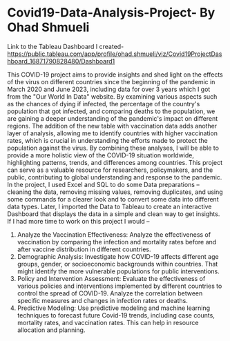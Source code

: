 # Covid19-Data-Analysis-Project- By Ohad Shmueli
Link to the Tableau Dashboard I created- https://public.tableau.com/app/profile/ohad.shmueli/viz/Covid19ProjectDashboard_16871790828480/Dashboard1

This COVID-19 project aims to provide insights and shed light on the effects of the virus on different countries since the beginning of the pandemic in March 2020 and June 2023, including data for over 3 years which I got from the "Our World In Data" website. 
By examining various aspects such as the chances of dying if infected, the percentage of the country's population that got infected, and comparing deaths to the population, we are gaining a deeper understanding of the pandemic's impact on different regions.
The addition of the new table with vaccination data adds another layer of analysis, allowing me to identify countries with higher vaccination rates, which is crucial in understanding the efforts made to protect the population against the virus.
By combining these analyses, I will be able to provide a more holistic view of the COVID-19 situation worldwide, highlighting patterns, trends, and differences among countries. This project can serve as a valuable resource for researchers, policymakers, and the public, contributing to global understanding and response to the pandemic.
In the project, I used Excel and SQL to do some Data preparations – cleaning the data, removing missing values, removing duplicates, and using some commands for a clearer look and to convert some data into different data types.
Later, I imported the Data to Tableau to create an interactive Dashboard that displays the data in a simple and clean way to get insights. 
If I had more time to work on this project I would – 
1. Analyze the Vaccination Effectiveness: Analyze the effectiveness of vaccination by comparing the infection and mortality rates before and after vaccine distribution in different countries. 
2. Demographic Analysis: Investigate how COVID-19 affects different age groups, gender, or socioeconomic backgrounds within countries. That might identify the more vulnerable populations for public interventions. 
3. Policy and Intervention Assessment: Evaluate the effectiveness of various policies and interventions implemented by different countries to control the spread of COVID-19. Analyze the correlation between specific measures and changes in infection rates or deaths.
4. Predictive Modeling: Use predictive modeling and machine learning techniques to forecast future Covid-19 trends, including case counts, mortality rates, and vaccination rates. This can help in resource allocation and planning.

